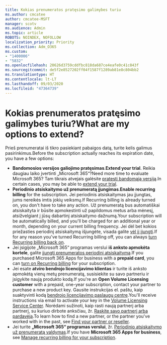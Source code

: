 ```yaml
---
title: Kokias prenumeratos pratęsimo galimybes turiu
ms.author: cmcatee
author: cmcatee-MSFT
manager: scotv
ms.audience: Admin
ms.topic: article
ROBOTS: NOINDEX, NOFOLLOW
localization_priority: Priority
ms.collection: Adm_O365
ms.custom:
- "1400006"
- "5832"
ms.openlocfilehash: 20626d3759cddfbc818da687ce4eafe0c41c843f
ms.sourcegitcommit: de5f2e8527202ff04f1587f1289ab81e8c804bb2
ms.translationtype: HT
ms.contentlocale: lt-LT
ms.lasthandoff: 09/03/2020
ms.locfileid: "47364739"
---
```

# <a name="what-are-my-options-to-extend"></a><span data-ttu-id="52cb8-102">Kokias prenumeratos pratęsimo galimybes turiu?</span><span class="sxs-lookup"><span data-stu-id="52cb8-102">What are my options to extend?</span></span>

<span data-ttu-id="52cb8-103">Prieš prenumeratai iš tikro pasiekiant pabaigos datą, turite kelis galimus pasirinkimus.</span><span class="sxs-lookup"><span data-stu-id="52cb8-103">Before the subscription actually reaches its expiration date, you have a few options:</span></span>

- <span data-ttu-id="52cb8-104">**Bandomosios versijos galiojimo pratęsimas**.</span><span class="sxs-lookup"><span data-stu-id="52cb8-104">**Extend your trial**.</span></span>  <span data-ttu-id="52cb8-105">Reikia daugiau laiko įvertinti „Microsoft 365“?</span><span class="sxs-lookup"><span data-stu-id="52cb8-105">Need more time to evaluate Microsoft 365?</span></span> <span data-ttu-id="52cb8-106">Tam tikrais atvejais galėsite [pratęsti bandomąją versiją](https://docs.microsoft.com/microsoft-365/commerce/extend-your-trial).</span><span class="sxs-lookup"><span data-stu-id="52cb8-106">In certain cases, you may be able to  [extend your trial](https://docs.microsoft.com/microsoft-365/commerce/extend-your-trial).</span></span>  
- <span data-ttu-id="52cb8-107">**Periodinio atsiskaitymo už prenumeratą įjungimas**.</span><span class="sxs-lookup"><span data-stu-id="52cb8-107">**Enable recurring billing** for the subscription.</span></span> <span data-ttu-id="52cb8-108">Jei periodinis atsiskaitymas jau įjungtas, jums nereikės imtis jokių veiksmų.</span><span class="sxs-lookup"><span data-stu-id="52cb8-108">If Recurring billing is already turned on, you don't have to take any action.</span></span> <span data-ttu-id="52cb8-109">Už prenumeratą bus automatiškai atsiskaityta ir būsite apmokestinti už papildomus metus arba mėnesį, atsižvelgiant į jūsų dabartinį atsiskaitymo dažnumą.</span><span class="sxs-lookup"><span data-stu-id="52cb8-109">Your subscription will be automatically billed, and you'll be charged for an additional year or month, depending on your current billing frequency.</span></span> <span data-ttu-id="52cb8-110">Jei dėl bet kokios priežasties periodinį atsiskaitymą išjungėte, visada galite [vėl jį įjungti](https://docs.microsoft.com/microsoft-365/commerce/subscriptions/renew-your-subscription).</span><span class="sxs-lookup"><span data-stu-id="52cb8-110">If for any reason you've turned Recurring billing off, you can always  [turn Recurring billing back on](https://docs.microsoft.com/microsoft-365/commerce/subscriptions/renew-your-subscription).</span></span>
- <span data-ttu-id="52cb8-111">Jei įsigijote „Microsoft 365“ programas verslui **iš anksto apmokėta kortele**, galite [įjungti prenumeratos periodinį atsiskaitymą](https://docs.microsoft.com/microsoft-365/commerce/subscriptions/renew-your-subscription).</span><span class="sxs-lookup"><span data-stu-id="52cb8-111">If you purchased Microsoft 365 Apps for business with a  **prepaid card**, you can  [turn on Recurring billing](https://docs.microsoft.com/microsoft-365/commerce/subscriptions/renew-your-subscription)  for your subscription.</span></span>
- <span data-ttu-id="52cb8-112">Jei esate **atviro bendrojo licencijavimo klientas** ir turite iš anksto apmokėtą vienų metų prenumeratą, susisiekite su savo partneriu ir įsigykite naują produkto kodą.</span><span class="sxs-lookup"><span data-stu-id="52cb8-112">If you're an  **Open Volume Licensing customer**  with a prepaid, one-year subscription, contact your partner to purchase a new product key.</span></span> <span data-ttu-id="52cb8-113">Gausite instrukcijas el. paštu, kaip suaktyvinti kodą [bendrojo licencijavimo paslaugų centre](https://go.microsoft.com/fwlink/p/?LinkID=282016).</span><span class="sxs-lookup"><span data-stu-id="52cb8-113">You'll receive instructions via email to activate your key in the  [Volume Licensing Service Center](https://go.microsoft.com/fwlink/p/?LinkID=282016).</span></span> <span data-ttu-id="52cb8-114">Norėdami sužinoti, kaip rasti naują partnerį arba partnerį, su kuriuo dirbote anksčiau, žr. [Raskite savo partnerį arba pardavėją](https://docs.microsoft.com/microsoft-365/admin/manage/find-your-partner-or-reseller).</span><span class="sxs-lookup"><span data-stu-id="52cb8-114">To learn how to find a new partner, or the partner you've worked with in the past, see  [Find your partner or reseller](https://docs.microsoft.com/microsoft-365/admin/manage/find-your-partner-or-reseller).</span></span>
- <span data-ttu-id="52cb8-115">Jei turite **„Microsoft 365“ programas verslui**, žr. [Periodinio atsiskaitymo už prenumeratą valdymas](https://docs.microsoft.com/microsoft-365/commerce/subscriptions/renew-your-subscription).</span><span class="sxs-lookup"><span data-stu-id="52cb8-115">If you have  **Microsoft 365 Apps for business**, see  [Manage recurring billing for your subscription](https://docs.microsoft.com/microsoft-365/commerce/subscriptions/renew-your-subscription).</span></span>
